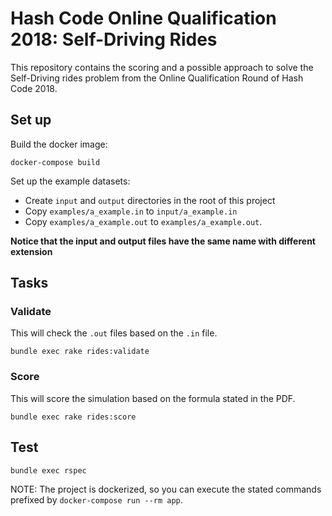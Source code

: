 # Hash Code Online Qualification 2018: Self-Driving Rides

This repository contains the scoring and a possible approach to solve
the Self-Driving rides problem from the Online Qualification Round of Hash
Code 2018.

## Set up

Build the docker image:

```
docker-compose build
```

Set up the example datasets:

- Create `input` and `output` directories in the root of this project
- Copy `examples/a_example.in` to `input/a_example.in`
- Copy `examples/a_example.out` to `examples/a_example.out`.

**Notice that the input and output files have the same name with different
extension**


## Tasks

### Validate

This will check the `.out` files based on the `.in` file.

```
bundle exec rake rides:validate
```

### Score

This will score the simulation based on the formula stated in the PDF.

```
bundle exec rake rides:score
```

## Test

```
bundle exec rspec
```

NOTE: The project is dockerized, so you can execute the stated commands prefixed
 by `docker-compose run --rm app`.
